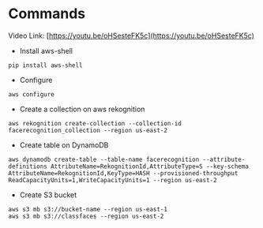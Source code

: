 # Commands

Video Link: [https://youtu.be/oHSesteFK5c](https://youtu.be/oHSesteFK5c)


- Install aws-shell
```
pip install aws-shell
```

- Configure
```
aws configure
```

- Create a collection on aws rekognition
```
aws rekognition create-collection --collection-id facerecognition_collection --region us-east-2
```

- Create table on DynamoDB
```
aws dynamodb create-table --table-name facerecognition --attribute-definitions AttributeName=RekognitionId,AttributeType=S --key-schema AttributeName=RekognitionId,KeyType=HASH --provisioned-throughput ReadCapacityUnits=1,WriteCapacityUnits=1 --region us-east-2
```

- Create S3 bucket
```
aws s3 mb s3://bucket-name --region us-east-1
aws s3 mb s3://classfaces --region us-east-2
```
